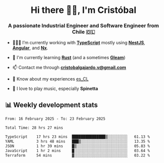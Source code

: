 <h1 align="center">Hi there ✌🏻, I'm Cristóbal</h1>
<h3 align="center">A passionate Industrial Engineer and Software Engineer from Chile 🇨🇱</h3>

- 🧑🏻‍💻 I’m currently working with **[TypeScript](https://www.typescriptlang.org)** mostly using **[NestJS](https://nestjs.com)**, **[Angular](https://angular.io)**, and **[Nx](https://nx.dev)**.

- 🌱 I'm currently learning **[Rust](https://www.rust-lang.org)** (and a sometimes **[Gleam](https://gleam.run/)**)

- 📫 Contact me through **cristobalgajardo.v@gmail.com**

- 📄 Know about my experiences [es_CL](https://bit.ly/cv-cristobal-gajardo)

- 🎸 I love to play music, especially **Spinetta**

## 📊 Weekly development stats

<!--START_SECTION:waka-->

```txt
From: 16 February 2025 - To: 23 February 2025

Total Time: 28 hrs 27 mins

TypeScript    17 hrs 23 mins  ███████████████▒░░░░░░░░░   61.13 %
YAML          3 hrs 48 mins   ███▒░░░░░░░░░░░░░░░░░░░░░   13.35 %
JSON          1 hr 39 mins    █▒░░░░░░░░░░░░░░░░░░░░░░░   05.83 %
JavaScript    1 hr 2 mins     █░░░░░░░░░░░░░░░░░░░░░░░░   03.64 %
Terraform     54 mins         ▓░░░░░░░░░░░░░░░░░░░░░░░░   03.22 %
```

<!--END_SECTION:waka-->
